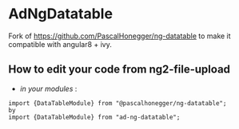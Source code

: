 
# AdNgDatatable

Fork of https://github.com/PascalHonegger/ng-datatable to make it compatible with angular8 + ivy.

## How to edit your code from ng2-file-upload

- *in your modules* :
```
import {DataTableModule} from "@pascalhonegger/ng-datatable";
by
import {DataTableModule} from "ad-ng-datatable";
```

